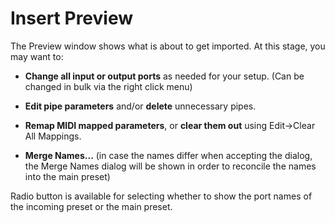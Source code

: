 # Insert Preview

The Preview window shows what is about to get imported. At this stage, you may want to:

* **Change all input or output ports** as needed for your setup. (Can be changed in bulk via the right click menu)

* **Edit pipe parameters** and/or **delete** unnecessary pipes.

* **Remap MIDI mapped parameters**, or **clear them out** using Edit->Clear All Mappings.

* **Merge Names...** (in case the names differ when accepting the dialog, the Merge Names dialog will be shown in order to reconcile the names into the main preset)

Radio button is available for selecting whether to show the port names of the incoming preset or the main preset.